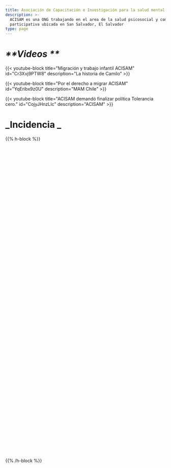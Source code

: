 ```yaml
---
title: Asociación de Capacitación e Investigación para la salud mental
description: >-
  ACISAM es una ONG trabajando en el area de la salud psicosocial y comunicación
  participativa ubicada en San Salvador, El Salvador
type: page
---
```

# _**Videos **_

{{< youtube-block title="Migración y trabajo infantil ACISAM" id="Cr3Xvj9PTW8" description="La historia de Camilo" >}}

{{< youtube-block title="Por el derecho a migrar ACISAM" id="YqEribx9z0U" description="MAM Chile" >}}

{{< youtube-block title="ACISAM demandó finalizar política Tolerancia cero." id="CojyJHnzLIc" description="ACISAM" >}}

# **_Incidencia _**

{{% h-block %}}<div data-configid="26988739/64741336" style="width:525px; height:340px;" class="issuuembed"></div> <script type="text/javascript" src="//e.issuu.com/embed.js" async="true"></script><div data-configid="26988739/64741289" style="width:525px; height:340px;" class="issuuembed"></div> <script type="text/javascript" src="//e.issuu.com/embed.js" async="true"></script><div data-configid="26988739/64741606" style="width:400px; height:300px;" class="issuuembed"></div> <script type="text/javascript" src="//e.issuu.com/embed.js" async="true"></script>{{% /h-block %}}
